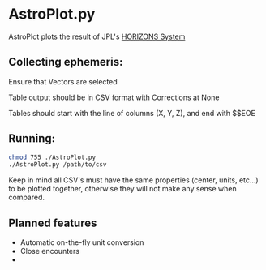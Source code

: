 # AstroPlot.py
AstroPlot plots the result of JPL's [HORIZONS System](https://ssd.jpl.nasa.gov/?horizons)

## Collecting ephemeris:
Ensure that Vectors are selected

Table output should be in CSV format with Corrections at None

Tables should start with the line of columns (X, Y, Z), and end with $$EOE

## Running:
```bash
chmod 755 ./AstroPlot.py
./AstroPlot.py /path/to/csv
```

Keep in mind all CSV's must have the same properties (center, units, etc...) to be plotted together, otherwise they will not make any sense when compared.

## Planned features
* Automatic on-the-fly unit conversion
* Close encounters
* 
